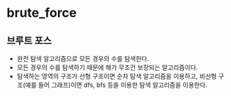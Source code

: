 # brute_force

## 브루트 포스  
* 완전 탐색 알고리즘으로 모든 경우의 수를 탐색한다.  
* 모든 경우의 수를 탐색하기 때문에 해가 무조건 보장되는 알고리즘이다.  
* 탐색하는 영역의 구조가 선형 구조이면 순차 탐색 알고리즘을 이용하고, 비선형 구조(예를 들어 그래프)이면 dfs, bfs 등을 이용한 탐색 알고리즘을 이용한다.  
